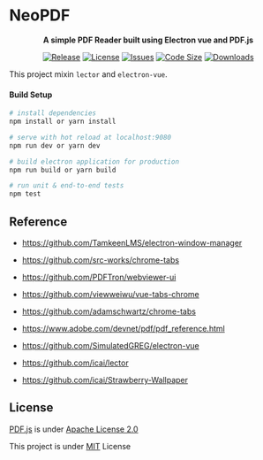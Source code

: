 # NeoPDF


<p align="center">
  <strong>A simple PDF Reader built using Electron vue and PDF.js</strong>
</p>


<p align="center">
  <a href="https://github.com/icai/neopdf/releases"><img alt="Release" src="https://img.shields.io/github/release/icai/neopdf.svg"/></a>
  <a href="https://github.com/icai/neopdf/blob/master/LICENSE"><img alt="License" src="https://img.shields.io/github/license/icai/neopdf.svg"/></a>
  <a href="https://github.com/icai/neopdf/issues"><img alt="Issues" src="https://img.shields.io/github/issues/icai/neopdf.svg"/></a>
  <a href="https://github.com/icai/neopdf"><img alt="Code Size" src="https://img.shields.io/github/languages/code-size/icai/neopdf.svg"/></a>
  <a href="https://github.com/icai/neopdf"><img alt="Downloads" src="https://img.shields.io/github/downloads/icai/neopdf/total.svg"/></a>
</p>



This project mixin `lector` and `electron-vue`.  


#### Build Setup

``` bash
# install dependencies
npm install or yarn install

# serve with hot reload at localhost:9080
npm run dev or yarn dev

# build electron application for production
npm run build or yarn build

# run unit & end-to-end tests
npm test


```



## Reference


- https://github.com/TamkeenLMS/electron-window-manager
- https://github.com/src-works/chrome-tabs
- https://github.com/PDFTron/webviewer-ui
- https://github.com/viewweiwu/vue-tabs-chrome
- https://github.com/adamschwartz/chrome-tabs
- https://www.adobe.com/devnet/pdf/pdf_reference.html


- https://github.com/SimulatedGREG/electron-vue  
- https://github.com/icai/lector
- https://github.com/icai/Strawberry-Wallpaper  









## License
[PDF.js](https://mozilla.github.io/pdf.js/) is under [Apache License 2.0](https://github.com/mozilla/pdf.js/blob/master/LICENSE)

This project is under [MIT](https://github.com/icai/neopdf/blob/master/LICENSE) License




